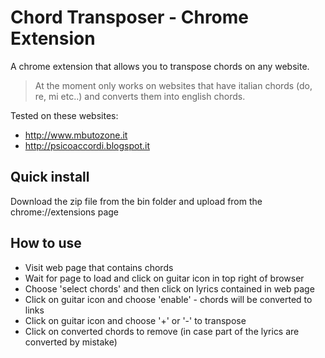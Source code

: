 # Chord Transposer - Chrome Extension

A chrome extension that allows you to transpose chords on any website.

> At the moment only works on websites that have italian chords (do, re, mi etc..) and converts them into english chords.

Tested on these websites:

- http://www.mbutozone.it
- http://psicoaccordi.blogspot.it

## Quick install

Download the zip file from the bin folder and upload from the chrome://extensions page

## How to use

- Visit web page that contains chords
- Wait for page to load and click on guitar icon in top right of browser
- Choose 'select chords' and then click on lyrics contained in web page
- Click on guitar icon and choose 'enable' - chords will be converted to links
- Click on guitar icon and choose '+' or '-' to transpose
- Click on converted chords to remove (in case part of the lyrics are converted by mistake)